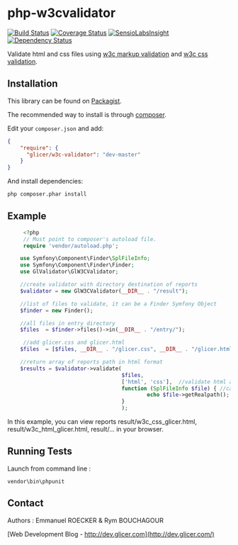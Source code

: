 # php-w3cvalidator

[![Build Status](https://travis-ci.org/emmanuelroecker/php-w3cvalidator.svg?branch=master)](https://travis-ci.org/emmanuelroecker/php-w3cvalidator)
[![Coverage Status](https://coveralls.io/repos/emmanuelroecker/php-w3cvalidator/badge.svg?branch=master&service=github)](https://coveralls.io/github/emmanuelroecker/php-w3cvalidator?branch=master)
[![SensioLabsInsight](https://insight.sensiolabs.com/projects/66e60d74-1f4c-489e-8d9d-4e5bd78c7cbc/mini.png)](https://insight.sensiolabs.com/projects/66e60d74-1f4c-489e-8d9d-4e5bd78c7cbc)
[![Dependency Status](https://www.versioneye.com/user/projects/5681635ceb4f47003c000896/badge.svg?style=flat)](https://www.versioneye.com/user/projects/5681635ceb4f47003c000896)

Validate html and css files using [w3c markup validation](http://validator.w3.org/) and [w3c css validation](http://jigsaw.w3.org/css-validator/).

## Installation

This library can be found on [Packagist](https://packagist.org/packages/glicer/w3c-validator).

The recommended way to install is through [composer](http://getcomposer.org).

Edit your `composer.json` and add:

```json
{
    "require": {
      "glicer/w3c-validator": "dev-master"
    }
}
```

And install dependencies:

```bash
php composer.phar install
```

## Example

```php
     <?php
     // Must point to composer's autoload file.
     require 'vendor/autoload.php';

    use Symfony\Component\Finder\SplFileInfo;
    use Symfony\Component\Finder\Finder;
    use GlValidator\GlW3CValidator;

    //create validator with directory destination of reports
    $validator = new GlW3CValidator(__DIR__ . "/result");

    //list of files to validate, it can be a Finder Symfony Object
    $finder = new Finder();

    //all files in entry directory
    $files  = $finder->files()->in(__DIR__ . "/entry/");

     //add glicer.css and glicer.html
    $files  = [$files, __DIR__ . "/glicer.css", __DIR__ . "/glicer.html"];

    //return array of reports path in html format
    $results = $validator->validate(
                                    $files,
                                    ['html', 'css'],  //validate html and css files
                                    function (SplFileInfo $file) { //callback function
                                            echo $file->getRealpath();
                                    }
                                    );

```

In this example, you can view reports result/w3c_css_glicer.html, result/w3c_html_glicer.html, result/... in your browser.

## Running Tests

Launch from command line :

```console
vendor\bin\phpunit
```

## Contact

Authors : Emmanuel ROECKER & Rym BOUCHAGOUR

[Web Development Blog - http://dev.glicer.com](http://dev.glicer.com/)

